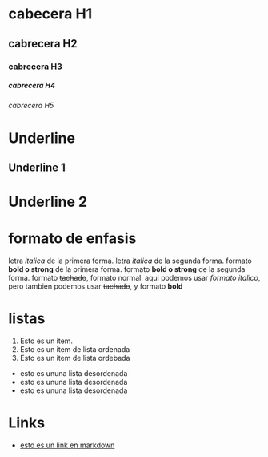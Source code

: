 # cabecera H1
## cabrecera H2
### cabrecera H3
##### cabrecera H4
###### cabrecera H5
# Underline
Underline 1
------------

Underline 2
============


# formato de enfasis 
letra *italica* de la primera forma.
letra _italica_ de la segunda forma.
formato **bold o strong** de la primera forma.
formato __bold o strong__ de la segunda forma.
formato ~~tachado~~, formato normal.
aqui podemos usar *formato italico*, pero tambien podemos usar ~~tachado~~, y formato __bold__

# listas
1. Esto es un item.
2. Esto es un item de lista ordenada
3. Esto es un item de lista ordebada
- esto es ununa lista desordenada
- esto es ununa lista desordenada
- esto es ununa lista desordenada

# Links

- [esto es un link en markdown](http://www.google.com)

